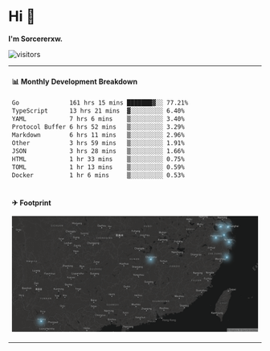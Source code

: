 # Hi 👋

**I'm Sorcererxw.**

![visitors](https://visitor-badge.glitch.me/badge?page_id=sorcererxw.sorcererx)

<table width="800px">
<tr>
<td valign="top" width="50%">

#### 📊 Monthly Development Breakdown

<!--START_SECTION:waka-->
```text
Go              161 hrs 15 mins ███████▓░░ 77.21%
TypeScript      13 hrs 21 mins  ▓░░░░░░░░░ 6.40%
YAML            7 hrs 6 mins    ▒░░░░░░░░░ 3.40%
Protocol Buffer 6 hrs 52 mins   ▒░░░░░░░░░ 3.29%
Markdown        6 hrs 11 mins   ▒░░░░░░░░░ 2.96%
Other           3 hrs 59 mins   ▒░░░░░░░░░ 1.91%
JSON            3 hrs 28 mins   ▒░░░░░░░░░ 1.66%
HTML            1 hr 33 mins    ▒░░░░░░░░░ 0.75%
TOML            1 hr 13 mins    ▒░░░░░░░░░ 0.59%
Docker          1 hr 6 mins     ▒░░░░░░░░░ 0.53%
```
<!--END_SECTION:waka-->

</tr>
<tr>
<td colspan="2">

#### ✈ Footprint

![footprint](./footprint.png)

</td>
</tr>
</table>


